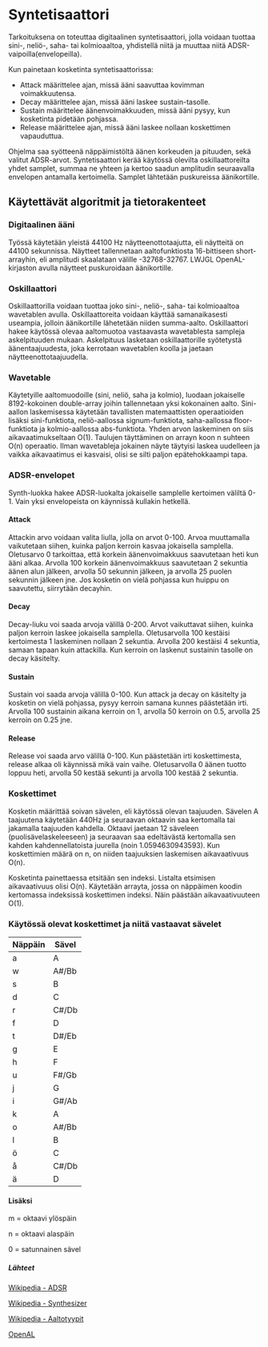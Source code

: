 # Syntetisaattori 
Tarkoituksena on toteuttaa digitaalinen syntetisaattori, jolla voidaan tuottaa sini-, neliö-, saha- tai kolmioaaltoa, yhdistellä niitä ja muuttaa niitä ADSR-vaipoilla(envelopeilla).

Kun painetaan kosketinta syntetisaattorissa:
  * Attack määrittelee ajan, missä ääni saavuttaa kovimman voimakkuutensa.
  * Decay määrittelee ajan, missä ääni laskee sustain-tasolle.
  * Sustain määrittelee äänenvoimakkuuden, missä ääni pysyy, kun kosketinta pidetään pohjassa.
  * Release määrittelee ajan, missä ääni laskee nollaan koskettimen vapauduttua.

Ohjelma saa syötteenä näppäimistöltä äänen korkeuden ja pituuden, sekä valitut ADSR-arvot. Syntetisaattori kerää käytössä olevilta oskillaattoreilta yhdet samplet, summaa ne yhteen ja kertoo saadun amplitudin seuraavalla envelopen antamalla kertoimella. Samplet lähtetään puskureissa äänikortille.

## Käytettävät algoritmit ja tietorakenteet

### Digitaalinen ääni
Työssä käytetään yleistä 44100 Hz näytteenottotaajutta, eli näytteitä on 44100 sekunnissa. Näytteet tallennetaan aaltofunktiosta 16-bittiseen short-arrayhin,
eli amplitudi skaalataan välille -32768-32767. LWJGL OpenAL-kirjaston avulla näytteet puskuroidaan äänikortille.

### Oskillaattori
Oskillaattorilla voidaan tuottaa joko sini-, neliö-, saha- tai kolmioaaltoa wavetablen avulla. Oskillaattoreita voidaan käyttää samanaikasesti useampia, jolloin äänikortille lähetetään niiden summa-aalto. Oskillaattori hakee käytössä olevaa aaltomuotoa vastaavasta wavetablesta sampleja askelpituuden mukaan. Askelpituus lasketaan oskillaattorille syötetystä äänentaajuudesta, joka kerrotaan wavetablen koolla ja jaetaan näytteenottotaajuudella.

### Wavetable
Käytetyille aaltomuodoille (sini, neliö, saha ja kolmio), luodaan jokaiselle 8192-kokoinen double-array joihin tallennetaan yksi kokonainen aalto. Sini-aallon laskemisessa käytetään tavallisten matemaattisten operaatioiden lisäksi sini-funktiota, neliö-aallossa signum-funktiota, saha-aallossa floor-funktiota ja kolmio-aallossa abs-funktiota. Yhden arvon laskeminen on siis aikavaatimukseltaan O(1). Taulujen täyttäminen on arrayn koon n suhteen O(n) operaatio. Ilman wavetableja jokainen näyte täytyisi laskea uudelleen ja vaikka aikavaatimus ei kasvaisi, olisi se silti paljon epätehokkaampi tapa.

### ADSR-envelopet

Synth-luokka hakee ADSR-luokalta jokaiselle samplelle kertoimen väliltä 0-1. Vain yksi envelopeista on käynnissä kullakin hetkellä.

#### Attack
Attackin arvo voidaan valita liulla, jolla on arvot 0-100. Arvoa muuttamalla vaikutetaan siihen, kuinka paljon kerroin kasvaa jokaisella samplella. Oletusarvo 0 tarkoittaa, että korkein äänenvoimakkuus saavutetaan heti kun ääni alkaa. Arvolla 100 korkein äänenvoimakkuus saavutetaan 2 sekuntia äänen alun jälkeen, arvolla 50 sekunnin jälkeen, ja arvolla 25 puolen sekunnin jälkeen jne. Jos kosketin on vielä pohjassa kun huippu on saavutettu, siirrytään decayhin.

#### Decay
Decay-liuku voi saada arvoja välillä 0-200. Arvot vaikuttavat siihen, kuinka paljon kerroin laskee jokaisella samplella. Oletusarvolla 100 kestäisi kertoimesta 1 laskeminen nollaan 2 sekuntia. Arvolla 200 kestäisi 4 sekuntia, samaan tapaan kuin attackilla. Kun kerroin on laskenut sustainin tasolle on decay käsitelty.

#### Sustain
Sustain voi saada arvoja välillä 0-100. Kun attack ja decay on käsitelty ja kosketin on vielä pohjassa, pysyy kerroin samana kunnes päästetään irti. Arvolla 100 sustainin aikana kerroin on 1, arvolla 50 kerroin on 0.5, arvolla 25 kerroin on 0.25 jne.

#### Release
Release voi saada arvo välillä 0-100. Kun päästetään irti koskettimesta, release alkaa oli käynnissä mikä vain vaihe. Oletusarvolla 0 äänen tuotto loppuu heti, arvolla 50 kestää sekunti ja arvolla 100 kestää 2 sekuntia.

### Koskettimet
Kosketin määrittää soivan sävelen, eli käytössä olevan taajuuden. Sävelen A taajuutena käytetään 440Hz ja seuraavan oktaavin
saa kertomalla tai jakamalla taajuuden kahdella. Oktaavi jaetaan 12 säveleen (puolisävelaskeleeseen) ja seuraavan saa edeltävästä kertomalla sen kahden kahdennellatoista juurella (noin 1.0594630943593). Kun koskettimien määrä on n, on niiden
taajuuksien laskemisen aikavaativuus O(n).

Kosketinta painettaessa etsitään sen indeksi. Listalta etsimisen aikavaativuus olisi O(n). Käytetään arrayta, jossa on näppäimen koodin kertomassa indeksissä koskettimen indeksi. Näin päästään aikavaativuuteen O(1).

### Käytössä olevat koskettimet ja niitä vastaavat sävelet
| Näppäin | Sävel |
|---------|-------|
| a | A |
| w | A#/Bb |
| s | B |
| d | C |
| r | C#/Db |
| f | D |
| t | D#/Eb |
| g | E |
| h | F |
| u | F#/Gb |
| j | G |
| i | G#/Ab |
| k | A |
| o | A#/Bb |
| l | B |
| ö | C |
| å | C#/Db |
| ä | D |



#### Lisäksi

m = oktaavi ylöspäin

n = oktaavi alaspäin

0 = satunnainen sävel

##### Lähteet
[Wikipedia - ADSR](https://fi.wikipedia.org/wiki/ADSR)

[Wikipedia - Synthesizer](https://en.wikipedia.org/wiki/Synthesizer#Components)

[Wikipedia - Aaltotyypit](https://en.wikipedia.org/wiki/Non-sinusoidal_waveform)

[OpenAL](https://www.openal.org/documentation/OpenAL_Programmers_Guide.pdf)

